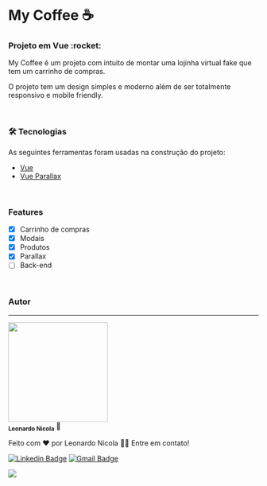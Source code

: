 # My Coffee :coffee:	

<h3>Projeto em Vue :rocket:	</h3>
<p>My Coffee é um projeto com intuito de montar uma lojinha virtual fake que tem um carrinho de compras.</p>
<p>O projeto tem um design simples e moderno além de ser totalmente responsivo e mobile friendly.</p><br>


### 🛠 Tecnologias

As seguintes ferramentas foram usadas na construção do projeto:

- [Vue](https://vuejs.org/)
- [Vue Parallax](https://github.com/gerasimvol/vue-prlx)
</br>

### Features

- [x] Carrinho de compras
- [x] Modais
- [x] Produtos
- [x] Parallax
- [ ] Back-end

</br>

### Autor
---

 <img src="https://avatars.githubusercontent.com/u/85263860?v=4" width="200px;" alt=""/>
 <br />
 <sub><b>Leonardo Nicola</b></sub></a> 🚀


Feito com ❤️ por Leonardo Nicola 👋🏽 Entre em contato!

[![Linkedin Badge](https://img.shields.io/badge/-Leonardo-blue?style=flat-square&logo=Linkedin&logoColor=white&link=https://www.linkedin.com/in/leonardonicola/)](https://www.linkedin.com/in/leonardonicola/) 
[![Gmail Badge](https://img.shields.io/badge/-leonardonicolares@gmail.com-c14438?style=flat-square&logo=Gmail&logoColor=white&link=mailto:leonardonicolares@gmail.com)](mailto:leonardonicolares@gmail.com)

<img src="https://img.shields.io/github/license/schmittzz/mycoffee"/>
